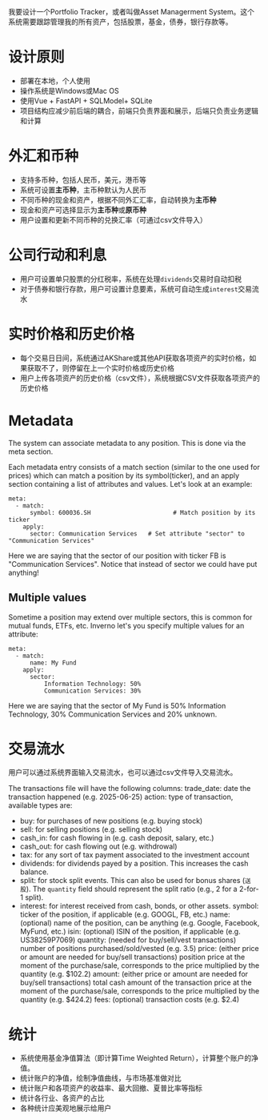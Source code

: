 我要设计一个Portfolio Tracker，或者叫做Asset Managerment System。这个系统需要跟踪管理我的所有资产，包括股票，基金，债券，银行存款等。

# 设计原则
- 部署在本地，个人使用
- 操作系统是Windows或Mac OS
- 使用Vue + FastAPI + SQLModel+ SQLite
- 项目结构应减少前后端的耦合，前端只负责界面和展示，后端只负责业务逻辑和计算


# 外汇和币种
- 支持多币种，包括人民币，美元，港币等
- 系统可设置**主币种**，主币种默认为人民币
- 不同币种的现金和资产，根据不同外汇汇率，自动转换为**主币种**
- 现金和资产可选择显示为**主币种**或**原币种**
- 用户设置和更新不同币种的兑换汇率（可通过csv文件导入）

# 公司行动和利息
- 用户可设置单只股票的分红税率，系统在处理`dividends`交易时自动扣税
- 对于债券和银行存款，用户可设置计息要素，系统可自动生成`interest`交易流水

# 实时价格和历史价格
- 每个交易日日间，系统通过AKShare或其他API获取各项资产的实时价格，如果获取不了，则停留在上一个实时价格或历史价格
- 用户上传各项资产的历史价格（csv文件），系统根据CSV文件获取各项资产的历史价格

# Metadata
The system can associate metadata to any position. This is done via the meta section.

Each metadata entry consists of a match section (similar to the one used for prices) which can match a position by its symbol(ticker), and an apply section containing a list of attributes and values. Let's look at an example:
```
meta:
  - match:
      symbol: 600036.SH                       # Match position by its ticker
    apply:
      sector: Communication Services   # Set attribute "sector" to "Communication Services"
```
Here we are saying that the sector of our position with ticker FB is "Communication Services". Notice that instead of sector we could have put anything!

## Multiple values
Sometime a position may extend over multiple sectors, this is common for mutual funds, ETFs, etc. Inverno let's you specify multiple values for an attribute:
```
meta:
  - match:
      name: My Fund
    apply:
      sector:
          Information Technology: 50%
          Communication Services: 30%
```
Here we are saying that the sector of My Fund is 50% Information Technology, 30% Communication Services and 20% unknown.

# 交易流水
用户可以通过系统界面输入交易流水，也可以通过csv文件导入交易流水。

The transactions file will have the following columns:
trade_date: date the transaction happened (e.g. 2025-06-25)
action: type of transaction, available types are:
- buy: for purchases of new positions (e.g. buying stock)
- sell: for selling positions (e.g. selling stock)
- cash_in: for cash flowing in (e.g. cash deposit, salary, etc.)
- cash_out: for cash flowing out (e.g. withdrowal)
- tax: for any sort of tax payment associated to the investment account
- dividends: for dividends payed by a position. This increases the cash balance.
- split: for stock split events. This can also be used for bonus shares (`送股`). The `quantity` field should represent the split ratio (e.g., 2 for a 2-for-1 split).
- interest: for interest received from cash, bonds, or other assets.
symbol: ticker of the position, if applicable (e.g. GOOGL, FB, etc.)
name: (optional) name of the position, can be anything (e.g. Google, Facebook, MyFund, etc.)
isin: (optional) ISIN of the position, if applicable (e.g. US38259P7069)
quantity: (needed for buy/sell/vest transactions) number of positions purchased/sold/vested (e.g. 3.5)
price: (either price or amount are needed for buy/sell transactions) position price at the moment of the purchase/sale, corresponds to the price multiplied by the quantity (e.g. $102.2)
amount: (either price or amount are needed for buy/sell transactions) total cash amount of the transaction price at the moment of the purchase/sale, corresponds to the price multiplied by the quantity (e.g. $424.2)
fees: (optional) transaction costs (e.g. $2.4)

# 统计
- 系统使用基金净值算法（即计算Time Weighted Return），计算整个账户的净值。
- 统计账户的净值，绘制净值曲线，与市场基准做对比
- 统计账户和各项资产的收益率、最大回撤、夏普比率等指标
- 统计各行业、各资产的占比
- 各种统计应美观地展示给用户
